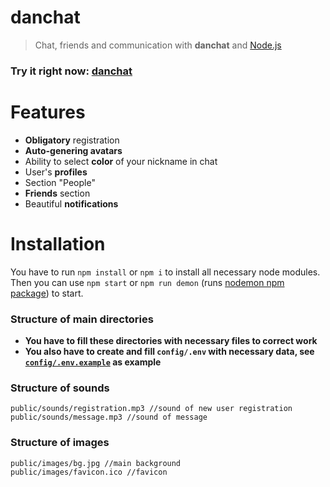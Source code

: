 # danchat
> Chat, friends and communication with **danchat** and [Node.js](https://nodejs.org)
### Try it right now: [danchat](https://danchat.herokuapp.com)

# Features
* **Obligatory** registration
* **Auto-genering avatars**
* Ability to select **color** of your nickname in chat
* User's **profiles**
* Section "People"
* **Friends** section
* Beautiful **notifications**

# Installation
You have to run ``npm install`` or ``npm i`` to install all necessary node modules.  
Then you can use `npm start` or `npm run demon` (runs [nodemon npm package](https://www.npmjs.com/package/nodemon)) to start.

### Structure of main directories
* **You have to fill these directories with necessary files to correct work**  
* **You also have to create and fill `config/.env` with necessary data, see [`config/.env.example`](https://github.com/exsandebest/danchat/blob/master/config/.env.example) as example**  


### Structure of sounds
```
public/sounds/registration.mp3 //sound of new user registration
public/sounds/message.mp3 //sound of message
```

### Structure of images
```
public/images/bg.jpg //main background
public/images/favicon.ico //favicon
```
